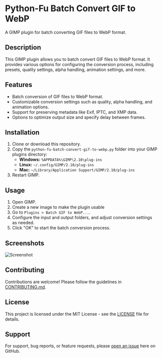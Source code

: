 # Python-Fu Batch Convert GIF to WebP

A GIMP plugin for batch converting GIF files to WebP format.

## Description

This GIMP plugin allows you to batch convert GIF files to WebP format. It provides various options for configuring the conversion process, including presets, quality settings, alpha handling, animation settings, and more.

## Features

- Batch conversion of GIF files to WebP format.
- Customizable conversion settings such as quality, alpha handling, and animation options.
- Support for preserving metadata like Exif, IPTC, and XMP data.
- Options to optimize output size and specify delay between frames.

## Installation

1. Clone or download this repository.
2. Copy the `python-fu-batch-convert-gif-to-webp.py` folder into your GIMP plugins directory:
   - **Windows:** `%APPDATA%\GIMP\2.10\plug-ins`
   - **Linux:** `~/.config/GIMP/2.10/plug-ins`
   - **Mac:** `~/Library/Application Support/GIMP/2.10/plug-ins`
3. Restart GIMP.

## Usage

1. Open GIMP.
2. Create a new image to make the plugin usable
3. Go to `Plugins > Batch GIF to WebP...`.
4. Configure the input and output folders, and adjust conversion settings as needed.
5. Click "OK" to start the batch conversion process.

## Screenshots

![Screenshot](batch-convert-gif-to-webp/screenshot.PNG)

## Contributing

Contributions are welcome! Please follow the guidelines in [CONTRIBUTING.md](link_to_contributing_md).

## License

This project is licensed under the MIT License - see the [LICENSE](link_to_license) file for details.

## Support

For support, bug reports, or feature requests, please [open an issue](link_to_issues) here on GitHub.
